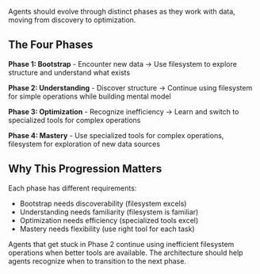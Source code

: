 Agents should evolve through distinct phases as they work with data, moving from discovery to optimization.

## The Four Phases

**Phase 1: Bootstrap** - Encounter new data → Use filesystem to explore structure and understand what exists

**Phase 2: Understanding** - Discover structure → Continue using filesystem for simple operations while building mental model

**Phase 3: Optimization** - Recognize inefficiency → Learn and switch to specialized tools for complex operations

**Phase 4: Mastery** - Use specialized tools for complex operations, filesystem for exploration of new data sources

## Why This Progression Matters

Each phase has different requirements:
- Bootstrap needs discoverability (filesystem excels)
- Understanding needs familiarity (filesystem is familiar)
- Optimization needs efficiency (specialized tools excel)
- Mastery needs flexibility (use right tool for each task)

Agents that get stuck in Phase 2 continue using inefficient filesystem operations when better tools are available. The architecture should help agents recognize when to transition to the next phase.